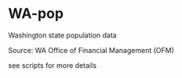 # WA-pop
Washington state population data

Source:  WA Office of Financial Management (OFM)

see scripts for more details
